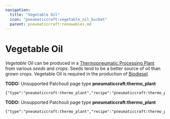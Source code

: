 ```yaml
---
navigation:
  title: "Vegetable Oil"
  icon: "pneumaticcraft:vegetable_oil_bucket"
  parent: pneumaticcraft:renewables.md
---
```


# Vegetable Oil

*Vegetable Oil* can be produced in a [Thermopneumatic Processing Plant](../thermopneumatic_processing_plant.md) from various *seeds* and *crops*. Seeds tend to be a better source of oil than grown crops. Vegetable Oil is required in the production of [Biodiesel](./biodiesel.md).

**TODO:** Unsupported Patchouli page type **pneumaticcraft:thermo_plant**

```
{"type":"pneumaticcraft:thermo_plant","recipe":"pneumaticcraft:thermo_plant/vegetable_oil_from_seeds"}
```

**TODO:** Unsupported Patchouli page type **pneumaticcraft:thermo_plant**

```
{"type":"pneumaticcraft:thermo_plant","recipe":"pneumaticcraft:thermo_plant/vegetable_oil_from_crops"}
```

